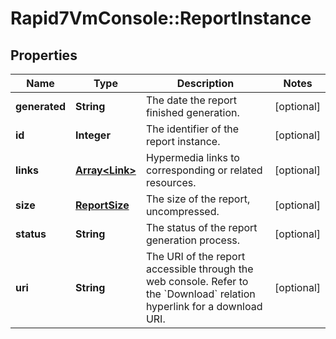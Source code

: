 # Rapid7VmConsole::ReportInstance

## Properties
Name | Type | Description | Notes
------------ | ------------- | ------------- | -------------
**generated** | **String** | The date the report finished generation. | [optional] 
**id** | **Integer** | The identifier of the report instance. | [optional] 
**links** | [**Array&lt;Link&gt;**](Link.md) | Hypermedia links to corresponding or related resources. | [optional] 
**size** | [**ReportSize**](ReportSize.md) | The size of the report, uncompressed. | [optional] 
**status** | **String** | The status of the report generation process. | [optional] 
**uri** | **String** | The URI of the report accessible through the web console. Refer to the &#x60;Download&#x60; relation hyperlink for a download URI. | [optional] 



